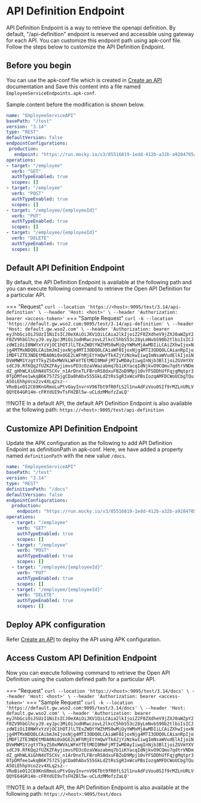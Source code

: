 # API Definition Endpoint

API Definition Endpoint is a way to retrieve the openapi definition. By default, "/api-definition" endpoint is reserved and accessible using gateway for each API. You can customize this endpoint path using apk-conf file. Follow the steps below to customize the API Definition Endpoint.

## Before you begin

You can use the apk-conf file which is created in [Create an API](../../get-started/quick-start-guide.md) documentation and Save this content into a file named `EmployeeServiceEndpoints.apk-conf`.

Sample content before the modification is shown below.

   ```yaml
   name: "EmployeeServiceAPI"
   basePath: "/test"
   version: "3.14"
   type: "REST"
   defaultVersion: false
   endpointConfigurations:
    production:
      endpoint: "https://run.mocky.io/v3/85516819-1edd-412b-a32b-a9284705a0b4"
   operations:
   - target: "/employee"
     verb: "GET"
     authTypeEnabled: true
     scopes: []
   - target: "/employee"
     verb: "POST"
     authTypeEnabled: true
     scopes: []
   - target: "/employee/{employeeId}"
     verb: "PUT"
     authTypeEnabled: true
     scopes: []
   - target: "/employee/{employeeId}"
     verb: "DELETE"
     authTypeEnabled: true
     scopes: []
   ```
## Default API Definition Endpoint

By default, the API Definition Endpoint is available at the following path and you can execute following command to retrieve the Open API Definition for a particular API.

=== "Request"
    ```
        curl --location 'https://<host>:9095/test/3.14/api-definition' \
        --header 'Host: <host>' \
        --header 'Authorization: bearer <access-token>'
    ```
=== "Sample Request"
    ```
        curl -k --location 'https://default.gw.wso2.com:9095/test/3.14/api-definition' \
        --header 'Host: default.gw.wso2.com' \
        --header 'Authorization: bearer eyJhbGciOiJSUzI1NiIsICJ0eXAiOiJKV1QiLCAia2lkIjoiZ2F0ZXdheV9jZXJ0aWZpY2F0ZV9hbGlhcyJ9.eyJpc3MiOiJodHRwczovL2lkcC5hbS53c28yLmNvbS90b2tlbiIsICJzdWIiOiI0NWYxYzVjOC1hOTJlLTExZWQtYWZhMS0wMjQyYWMxMjAwMDIiLCAiZXhwIjoxNjg4MTMxNDQ0LCAibmJmIjoxNjg4MTI3ODQ0LCAiaWF0IjoxNjg4MTI3ODQ0LCAianRpIjoiMDFlZTE3NDEtMDA0Ni0xOGE2LWFhMjEtYmQwYTk4ZjYzNzkwIiwgImNsaWVudElkIjoiNDVmMWM1YzgtYTkyZS0xMWVkLWFmYTEtMDI0MmFjMTIwMDAyIiwgInNjb3BlIjoiZGVmYXVsdCJ9.RfKQq2fUZKZFAyjimvsPD3cOzaVWazabmq7b1iKYacqIdNjkvO9CQmu7qdtrVNDmdZ_gHhWLXiGhN4UTSCXv_n1ArDnxTLFBroRS8dxuFBZoD9Mpj10vYFSDDhUfFqjgMqtpr30TpDMfee1wkqB6K757ZSjgCDa0hAbv555GkLdZtRsSgR3xWcxPBsIozqAMFDCWoUCbgTQuA5OiEhhpVco2zv4XLq2sz--VRoBieO12C69KnGRmoLuPtvOayInvrnV96Tbt9fR0fLS2l1nvAdFzVou0SIf9rMZLnURLVQQYE64GR14m-cFRYdUI9vTsFHZBl5w-uCLdzMMofzZaLQ'
    ```

!!!NOTE
    In a default API, the default API Definition Endpoint is also available at the following path: `https://<host>:9095/test/api-definition`

## Customize API Definition Endpoint

Update the APK configuration as the following to add API Definition Endpoint as definitionPath in apk-conf. 
Here, we have added a property named `definitionPath` with the new value `/docs`.

   ```yaml
   name: "EmployeeServiceAPI"
   basePath: "/test"
   version: "3.14"
   type: "REST"
   definitionPath: "/docs"
   defaultVersion: false
   endpointConfigurations:
     production:
       endpoint: "https://run.mocky.io/v3/85516819-1edd-412b-a32b-a9284705a0b4"
   operations:
     - target: "/employee"
       verb: "GET"
       authTypeEnabled: true
       scopes: []
     - target: "/employee"
       verb: "POST"
       authTypeEnabled: true
       scopes: []
     - target: "/employee/{employeeId}"
       verb: "PUT"
       authTypeEnabled: true
       scopes: []
     - target: "/employee/{employeeId}"
       verb: "DELETE"
       authTypeEnabled: true
       scopes: []
   ```

## Deploy APK configuration

Refer [Create an API](../../get-started/quick-start-guide.md) to deploy the API using APK configuration.

## Access Custom API Definition Endpoint

Now you can execute following command to retrieve the Open API Definition using the custom defined path for a particular API.

=== "Request"
    ```
        curl --location 'https://<host>:9095/test/3.14/docs' \
        --header 'Host: <host>' \
        --header 'Authorization: bearer <access-token>'
    ```
=== "Sample Request"
    ```
        curl -k --location 'https://default.gw.wso2.com:9095/test/3.14/docs' \
        --header 'Host: default.gw.wso2.com' \
        --header 'Authorization: bearer eyJhbGciOiJSUzI1NiIsICJ0eXAiOiJKV1QiLCAia2lkIjoiZ2F0ZXdheV9jZXJ0aWZpY2F0ZV9hbGlhcyJ9.eyJpc3MiOiJodHRwczovL2lkcC5hbS53c28yLmNvbS90b2tlbiIsICJzdWIiOiI0NWYxYzVjOC1hOTJlLTExZWQtYWZhMS0wMjQyYWMxMjAwMDIiLCAiZXhwIjoxNjg4MTMxNDQ0LCAibmJmIjoxNjg4MTI3ODQ0LCAiaWF0IjoxNjg4MTI3ODQ0LCAianRpIjoiMDFlZTE3NDEtMDA0Ni0xOGE2LWFhMjEtYmQwYTk4ZjYzNzkwIiwgImNsaWVudElkIjoiNDVmMWM1YzgtYTkyZS0xMWVkLWFmYTEtMDI0MmFjMTIwMDAyIiwgInNjb3BlIjoiZGVmYXVsdCJ9.RfKQq2fUZKZFAyjimvsPD3cOzaVWazabmq7b1iKYacqIdNjkvO9CQmu7qdtrVNDmdZ_gHhWLXiGhN4UTSCXv_n1ArDnxTLFBroRS8dxuFBZoD9Mpj10vYFSDDhUfFqjgMqtpr30TpDMfee1wkqB6K757ZSjgCDa0hAbv555GkLdZtRsSgR3xWcxPBsIozqAMFDCWoUCbgTQuA5OiEhhpVco2zv4XLq2sz--VRoBieO12C69KnGRmoLuPtvOayInvrnV96Tbt9fR0fLS2l1nvAdFzVou0SIf9rMZLnURLVQQYE64GR14m-cFRYdUI9vTsFHZBl5w-uCLdzMMofzZaLQ'
    ```

!!!NOTE
    In a default API, the API Definition Endpoint is also available at the following path: `https://<host>:9095/test/docs`